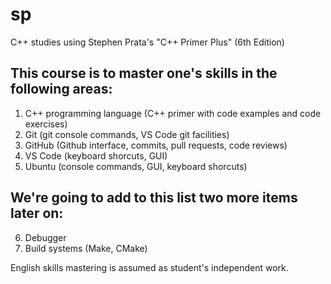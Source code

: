 # sp

C++ studies using Stephen Prata's "C++ Primer Plus" (6th Edition)

## This course is to master one's skills in the following areas:

1) C++ programming language (C++ primer with code examples and code exercises)
2) Git (git console commands, VS Code git facilities)
3) GitHub (Github interface, commits, pull requests, code reviews)
4) VS Code (keyboard shorcuts, GUI)
5) Ubuntu (console commands, GUI, keyboard shorcuts)

## We're going to add to this list two more items later on:

6) Debugger
7) Build systems (Make, CMake)

English skills mastering is assumed as student's independent work.
